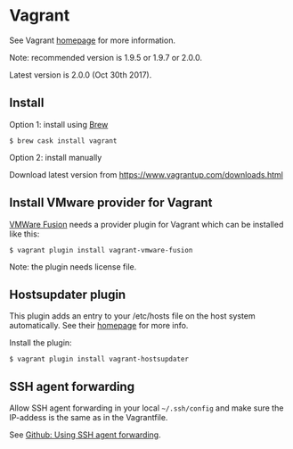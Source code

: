 # Vagrant

See Vagrant [homepage](https://www.vagrantup.com/) for more information.

Note: recommended version is 1.9.5 or 1.9.7 or 2.0.0.

Latest version is 2.0.0 (Oct 30th 2017).

## Install

Option 1: install using [Brew](brew.md)

```
$ brew cask install vagrant
```

Option 2: install manually

Download latest version from https://www.vagrantup.com/downloads.html

## Install VMware provider for Vagrant

[VMWare Fusion](vmware_fusion.md) needs a provider plugin for Vagrant which can be installed like this:

```
$ vagrant plugin install vagrant-vmware-fusion
```

Note: the plugin needs license file.

## Hostsupdater plugin

This plugin adds an entry to your /etc/hosts file on the host system automatically. See their
[homepage](https://github.com/cogitatio/vagrant-hostsupdater) for more info.

Install the plugin:

```
$ vagrant plugin install vagrant-hostsupdater
```

## SSH agent forwarding

Allow SSH agent forwarding in your local `~/.ssh/config` and make sure the IP-addess is the same as in the Vagrantfile.

See [Github: Using SSH agent forwarding](https://developer.github.com/guides/using-ssh-agent-forwarding/).
